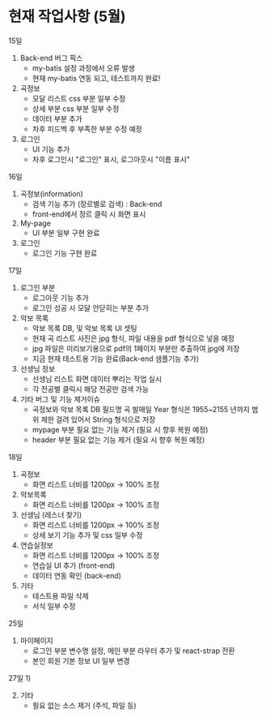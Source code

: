 # 현재 작업사항 (5월)

15일
1) Back-end 버그 픽스
    - my-batis 설정 과정에서 오류 발생
    - 현재 my-batis 연동 되고, 테스트까지 완료!
2) 곡정보
    - 모달 리스트 css 부분 일부 수정
    - 상세 부분 css 부분 일부 수정
    - 데이터 부분 추가
    - 차후 피드백 후 부족한 부분 수정 예정
3) 로그인
    - UI 기능 추가
    - 차후 로그인시 "로그인" 표시, 로그아웃시 "이름 표시"

16일
1) 곡정보(information)
    - 검색 기능 추가 (장르별로 검색) : Back-end
    - front-end에서 장르 클릭 시 화면 표시
2) My-page
    - UI 부분 일부 구현 완료
3) 로그인 
    - 로그인 기능 구현 완료

17일
1) 로그인 부분
    - 로그아웃 기능 추가
    - 로그인 성공 시 모달 안닫히는 부분 추가
2) 악보 목록
    - 악보 목록 DB, 및 악보 목록 UI 셋팅
    - 현재 곡 리스트 사진은 jpg 형식, 파일 내용을 pdf 형식으로 넣을 예정
    - jpg 파일은 미리보기용으로 pdf의 1페이지 부분만 추출하여 jpg에 저장
    - 지금 현재 테스트용 기능 완료(Back-end 샘플기능 추가)
3) 선생님 정보
    - 선생님 리스트 화면 데이터 뿌리는 작업 실시
    - 각 전공별 클릭시 해당 전공만 검색 가능
4) 기타 버그 및 기능 제거이슈
    - 곡정보와 악보 목록 DB 필드명 곡 발매일 Year 형식은 1955~2155 년까지 범위 제한 걸려 있어서 String 형식으로 저장 
    - mypage 부분 필요 없는 기능 제거 (필요 시 향후 복원 예정)
    - header 부분 필요 없는 기능 제거 (필요 시 향후 복원 예정)


18일
1) 곡정보
    - 화면 리스트 너비를 1200px -> 100% 조정
2) 악보목록
    - 화면 리스트 너비를 1200px -> 100% 조정
3) 선생님 (레스너 찾기)
    - 화면 리스트 너비를 1200px -> 100% 조정
    - 상세 보기 기능 추가 및 css 일부 수정
4) 연습실정보
    - 화면 리스트 너비를 1200px -> 100% 조정
    - 연습실 UI 추가 (front-end)
    - 데이터 연동 확인 (back-end)
5) 기타
    - 테스트용 파일 삭제
    - 서식 일부 수정

25일 
1) 마이페이지 
    - 로그인 부분 변수명 설정, 메인 부분 라우터 추가 및 react-strap 전환
    - 본인 회원 기본 정보 UI 일부 변경
    
27일
1)

2) 기타
    - 필요 없는 소스 제거 (주석, 파일 등)